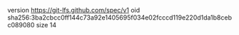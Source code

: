 version https://git-lfs.github.com/spec/v1
oid sha256:3ba2cbcc0ff144c73a92e1405695f034e02fcccd119e220d1da1b8cebc089080
size 14
